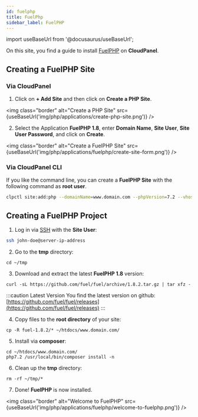 ```yaml
---
id: fuelphp
title: FuelPhp
sidebar_label: FuelPHP
---
```


import useBaseUrl from '@docusaurus/useBaseUrl';

On this site, you find a guide to install [FuelPHP](https://fuelphp.com/) on **CloudPanel**.

## Creating a FuelPHP Site

### Via CloudPanel

1. Click on **+ Add Site** and then click on **Create a PHP Site**.

<img class="border" alt="Create a PHP Site" src={useBaseUrl('img/php/applications/create-php-site.png')} />

2. Select the Application **FuelPHP 1.8**, enter **Domain Name**, **Site User**, **Site User Password**, and click on **Create**.

<img class="border" alt="Create a FuelPHP Site" src={useBaseUrl('img/php/applications/fuelphp/create-site-form.png')} />

### Via CloudPanel CLI

If you like the command line, you can create a **FuelPHP Site** with the following command as **root user**.

```bash
clpctl site:add:php --domainName=www.domain.com --phpVersion=7.2 --vhostTemplate='FuelPHP 1.8' --siteUser='john-doe' --siteUserPassword='!secretPassword!'
```

## Creating a FuelPHP Project

1. Log in via [SSH](../../../frontend-area/ssh-ftp/#ssh-login) with the **Site User**:

```bash
ssh john-doe@server-ip-address
```

2. Go to the **tmp** directory:

```
cd ~/tmp
```

3. Download and extract the latest **FuelPHP 1.8** version:

```
curl -sL https://github.com/fuel/fuel/archive/1.8.2.tar.gz | tar xfz -
```

:::caution Latest Version
You find the latest version on github: [https://github.com/fuel/fuel/releases](https://github.com/fuel/fuel/releases)
:::

4. Copy files to the **root directory** of your site:

```
cp -R fuel-1.8.2/* ~/htdocs/www.domain.com/
```

5. Install via **composer**:

```
cd ~/htdocs/www.domain.com/
php7.2 /usr/local/bin/composer install -n
```

6. Clean up the **tmp** directory:

```
rm -rf ~/tmp/*
```

7. Done! **FuelPHP** is now installed.

<img class="border" alt="Welcome to FuelPHP" src={useBaseUrl('img/php/applications/fuelphp/welcome-to-fuelphp.png')} />